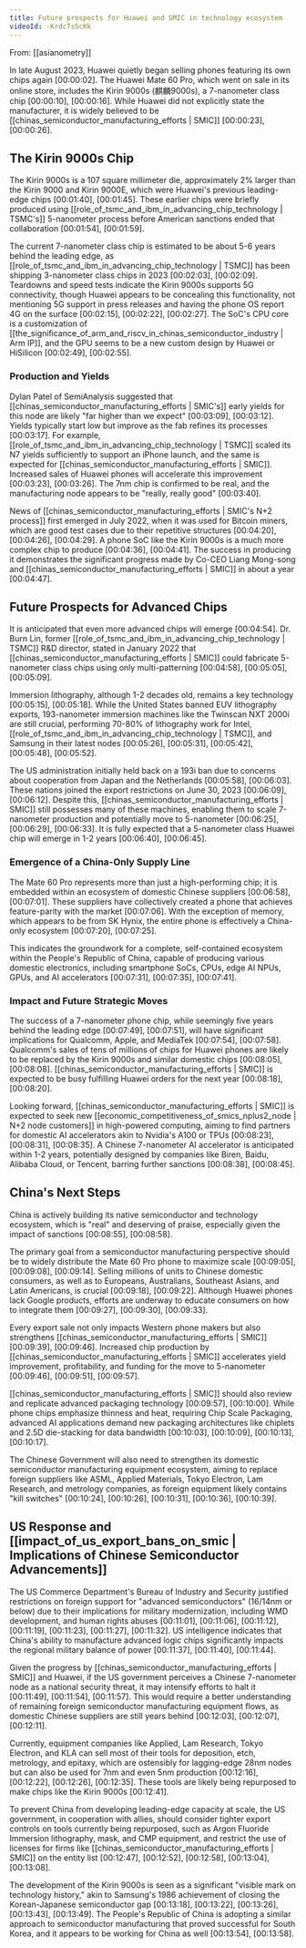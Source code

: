 ```yaml
---
title: Future prospects for Huawei and SMIC in technology ecosystem
videoId: -KrdcTsScKk
---
```


From: [[asianometry]] <br/> 

In late August 2023, Huawei quietly began selling phones featuring its own chips again [00:00:02]. The Huawei Mate 60 Pro, which went on sale in its online store, includes the Kirin 9000s (麒麟9000s), a 7-nanometer class chip [00:00:10], [00:00:16]. While Huawei did not explicitly state the manufacturer, it is widely believed to be [[chinas_semiconductor_manufacturing_efforts | SMIC]] [00:00:23], [00:00:26].

## The Kirin 9000s Chip

The Kirin 9000s is a 107 square millimeter die, approximately 2% larger than the Kirin 9000 and Kirin 9000E, which were Huawei's previous leading-edge chips [00:01:40], [00:01:45]. These earlier chips were briefly produced using [[role_of_tsmc_and_ibm_in_advancing_chip_technology | TSMC's]] 5-nanometer process before American sanctions ended that collaboration [00:01:54], [00:01:59].

The current 7-nanometer class chip is estimated to be about 5-6 years behind the leading edge, as [[role_of_tsmc_and_ibm_in_advancing_chip_technology | TSMC]] has been shipping 3-nanometer class chips in 2023 [00:02:03], [00:02:09]. Teardowns and speed tests indicate the Kirin 9000s supports 5G connectivity, though Huawei appears to be concealing this functionality, not mentioning 5G support in press releases and having the phone OS report 4G on the surface [00:02:15], [00:02:22], [00:02:27]. The SoC's CPU core is a customization of [[the_significance_of_arm_and_riscv_in_chinas_semiconductor_industry | Arm IP]], and the GPU seems to be a new custom design by Huawei or HiSilicon [00:02:49], [00:02:55].

### Production and Yields

Dylan Patel of SemiAnalysis suggested that [[chinas_semiconductor_manufacturing_efforts | SMIC's]] early yields for this node are likely "far higher than we expect" [00:03:09], [00:03:12]. Yields typically start low but improve as the fab refines its processes [00:03:17]. For example, [[role_of_tsmc_and_ibm_in_advancing_chip_technology | TSMC]] scaled its N7 yields sufficiently to support an iPhone launch, and the same is expected for [[chinas_semiconductor_manufacturing_efforts | SMIC]]. Increased sales of Huawei phones will accelerate this improvement [00:03:23], [00:03:26]. The 7nm chip is confirmed to be real, and the manufacturing node appears to be "really, really good" [00:03:40].

News of [[chinas_semiconductor_manufacturing_efforts | SMIC's N+2 process]] first emerged in July 2022, when it was used for Bitcoin miners, which are good test cases due to their repetitive structures [00:04:20], [00:04:26], [00:04:29]. A phone SoC like the Kirin 9000s is a much more complex chip to produce [00:04:36], [00:04:41]. The success in producing it demonstrates the significant progress made by Co-CEO Liang Mong-song and [[chinas_semiconductor_manufacturing_efforts | SMIC]] in about a year [00:04:47].

## Future Prospects for Advanced Chips

It is anticipated that even more advanced chips will emerge [00:04:54]. Dr. Burn Lin, former [[role_of_tsmc_and_ibm_in_advancing_chip_technology | TSMC]] R&D director, stated in January 2022 that [[chinas_semiconductor_manufacturing_efforts | SMIC]] could fabricate 5-nanometer class chips using only multi-patterning [00:04:58], [00:05:05], [00:05:09].

Immersion lithography, although 1-2 decades old, remains a key technology [00:05:15], [00:05:18]. While the United States banned EUV lithography exports, 193-nanometer immersion machines like the Twinscan NXT 2000i are still crucial, performing 70-80% of lithography work for Intel, [[role_of_tsmc_and_ibm_in_advancing_chip_technology | TSMC]], and Samsung in their latest nodes [00:05:26], [00:05:31], [00:05:42], [00:05:48], [00:05:52].

The US administration initially held back on a 193i ban due to concerns about cooperation from Japan and the Netherlands [00:05:58], [00:06:03]. These nations joined the export restrictions on June 30, 2023 [00:06:09], [00:06:12]. Despite this, [[chinas_semiconductor_manufacturing_efforts | SMIC]] still possesses many of these machines, enabling them to scale 7-nanometer production and potentially move to 5-nanometer [00:06:25], [00:06:29], [00:06:33]. It is fully expected that a 5-nanometer class Huawei chip will emerge in 1-2 years [00:06:40], [00:06:45].

### Emergence of a China-Only Supply Line

The Mate 60 Pro represents more than just a high-performing chip; it is embedded within an ecosystem of domestic Chinese suppliers [00:06:58], [00:07:01]. These suppliers have collectively created a phone that achieves feature-parity with the market [00:07:06]. With the exception of memory, which appears to be from SK Hynix, the entire phone is effectively a China-only ecosystem [00:07:20], [00:07:25].

This indicates the groundwork for a complete, self-contained ecosystem within the People's Republic of China, capable of producing various domestic electronics, including smartphone SoCs, CPUs, edge AI NPUs, GPUs, and AI accelerators [00:07:31], [00:07:35], [00:07:41].

### Impact and Future Strategic Moves

The success of a 7-nanometer phone chip, while seemingly five years behind the leading edge [00:07:49], [00:07:51], will have significant implications for Qualcomm, Apple, and MediaTek [00:07:54], [00:07:58]. Qualcomm's sales of tens of millions of chips for Huawei phones are likely to be replaced by the Kirin 9000s and similar domestic chips [00:08:05], [00:08:08]. [[chinas_semiconductor_manufacturing_efforts | SMIC]] is expected to be busy fulfilling Huawei orders for the next year [00:08:18], [00:08:20].

Looking forward, [[chinas_semiconductor_manufacturing_efforts | SMIC]] is expected to seek new [[economic_competitiveness_of_smics_nplus2_node | N+2 node customers]] in high-powered computing, aiming to find partners for domestic AI accelerators akin to Nvidia's A100 or TPUs [00:08:23], [00:08:31], [00:08:35]. A Chinese 7-nanometer AI accelerator is anticipated within 1-2 years, potentially designed by companies like Biren, Baidu, Alibaba Cloud, or Tencent, barring further sanctions [00:08:38], [00:08:45].

## China's Next Steps

China is actively building its native semiconductor and technology ecosystem, which is "real" and deserving of praise, especially given the impact of sanctions [00:08:55], [00:08:58].

The primary goal from a semiconductor manufacturing perspective should be to widely distribute the Mate 60 Pro phone to maximize scale [00:09:05], [00:09:08], [00:09:14]. Selling millions of units to Chinese domestic consumers, as well as to Europeans, Australians, Southeast Asians, and Latin Americans, is crucial [00:09:18], [00:09:22]. Although Huawei phones lack Google products, efforts are underway to educate consumers on how to integrate them [00:09:27], [00:09:30], [00:09:33].

Every export sale not only impacts Western phone makers but also strengthens [[chinas_semiconductor_manufacturing_efforts | SMIC]] [00:09:39], [00:09:46]. Increased chip production by [[chinas_semiconductor_manufacturing_efforts | SMIC]] accelerates yield improvement, profitability, and funding for the move to 5-nanometer [00:09:46], [00:09:51], [00:09:57].

[[chinas_semiconductor_manufacturing_efforts | SMIC]] should also review and replicate advanced packaging technology [00:09:57], [00:10:00]. While phone chips emphasize thinness and heat, requiring Chip Scale Packaging, advanced AI applications demand new packaging architectures like chiplets and 2.5D die-stacking for data bandwidth [00:10:03], [00:10:09], [00:10:13], [00:10:17].

The Chinese Government will also need to strengthen its domestic semiconductor manufacturing equipment ecosystem, aiming to replace foreign suppliers like ASML, Applied Materials, Tokyo Electron, Lam Research, and metrology companies, as foreign equipment likely contains "kill switches" [00:10:24], [00:10:26], [00:10:31], [00:10:36], [00:10:39].

## US Response and [[impact_of_us_export_bans_on_smic | Implications of Chinese Semiconductor Advancements]]

The US Commerce Department's Bureau of Industry and Security justified restrictions on foreign support for "advanced semiconductors" (16/14nm or below) due to their implications for military modernization, including WMD development, and human rights abuses [00:11:01], [00:11:06], [00:11:12], [00:11:19], [00:11:23], [00:11:27], [00:11:32]. US intelligence indicates that China's ability to manufacture advanced logic chips significantly impacts the regional military balance of power [00:11:37], [00:11:40], [00:11:44].

Given the progress by [[chinas_semiconductor_manufacturing_efforts | SMIC]] and Huawei, if the US government perceives a Chinese 7-nanometer node as a national security threat, it may intensify efforts to halt it [00:11:49], [00:11:54], [00:11:57]. This would require a better understanding of remaining foreign semiconductor manufacturing equipment flows, as domestic Chinese suppliers are still years behind [00:12:03], [00:12:07], [00:12:11].

Currently, equipment companies like Applied, Lam Research, Tokyo Electron, and KLA can sell most of their tools for deposition, etch, metrology, and epitaxy, which are ostensibly for lagging-edge 28nm nodes but can also be used for 7nm and even 5nm production [00:12:16], [00:12:22], [00:12:26], [00:12:35]. These tools are likely being repurposed to make chips like the Kirin 9000s [00:12:41].

To prevent China from developing leading-edge capacity at scale, the US government, in cooperation with allies, should consider tighter export controls on tools currently being repurposed, such as Argon Fluoride Immersion lithography, mask, and CMP equipment, and restrict the use of licenses for firms like [[chinas_semiconductor_manufacturing_efforts | SMIC]] on the entity list [00:12:47], [00:12:52], [00:12:58], [00:13:04], [00:13:08].

The development of the Kirin 9000s is seen as a significant "visible mark on technology history," akin to Samsung's 1986 achievement of closing the Korean-Japanese semiconductor gap [00:13:18], [00:13:22], [00:13:26], [00:13:43], [00:13:49]. The People's Republic of China is adopting a similar approach to semiconductor manufacturing that proved successful for South Korea, and it appears to be working for China as well [00:13:54], [00:13:58].
